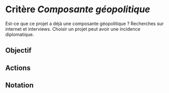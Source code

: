 # Critère *Composante géopolitique*
Est-ce que ce projet a déjà une composante géopolitique ? Recherches sur internet et interviews. Choisir un projet peut avoir une incidence diplomatique.

## Objectif


## Actions


## Notation